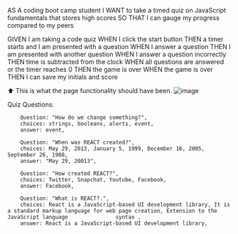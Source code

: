 AS A coding boot camp student
I WANT to take a timed quiz on JavaScript fundamentals that stores high scores
SO THAT I can gauge my progress compared to my peers

GIVEN I am taking a code quiz
WHEN I click the start button
THEN a timer starts and I am presented with a question
WHEN I answer a question
THEN I am presented with another question
WHEN I answer a question incorrectly
THEN time is subtracted from the clock
WHEN all questions are answered or the timer reaches 0
THEN the game is over
WHEN the game is over
THEN I can save my initials and score

⬆ This is what the page functionality should have been.
![image](https://user-images.githubusercontent.com/107166355/205411395-b10d9f9f-220c-4fa2-9487-8c5a992b860f.png)


Quiz Questions:


        Question: "How do we change something?",
        choices: strings, booleans, alerts, event,
        answer: event,

        Question: "When was REACT created?",
        choices: May 29, 2013, January 5, 1999, December 16, 2005, September 26, 1988,
        answer: "May 29, 20013",

        Question: "How created REACT?",
        choices: Twitter, Snapchat, Youtube, Facebook,
        answer: Facebook,

        Question: "What is REACT?.",
        choices: React is a JavaScript-based UI development library, It is a standard markup language for web page creation, Extension to the JavaScript language               syntax ,
        answer: React is a JavaScript-based UI development library,

